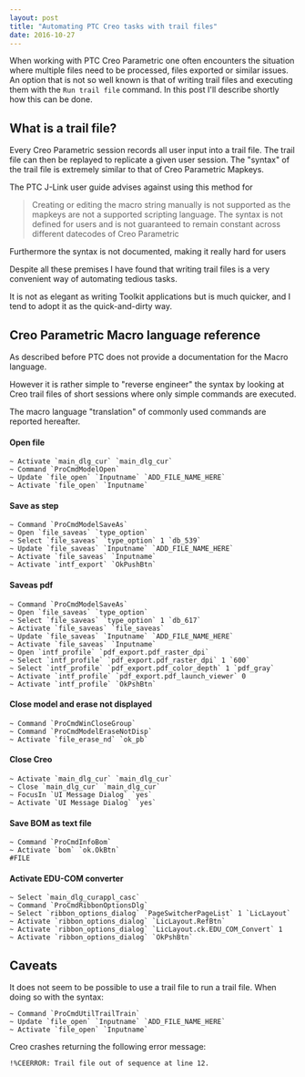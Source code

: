 ```yaml
---
layout: post
title: "Automating PTC Creo tasks with trail files"
date: 2016-10-27
---
```


When working with PTC Creo Parametric one often encounters the situation where multiple files need to be processed, files exported or similar issues. 
An option that is not so well known is that of writing trail files and executing them with the `Run trail file` command.
In this post I'll describe shortly how this can be done.

## What is a trail file?

Every Creo Parametric session records all user input into a trail file.
The trail file can then be replayed to replicate a given user session.
The "syntax" of the trail file is extremely similar to that of Creo Parametric Mapkeys.

The PTC J-Link user guide advises against using this method for 

> Creating or editing the macro string manually is not supported as the mapkeys are not a supported scripting language.
> The syntax is not defined for users and is not guaranteed to remain constant across different
> datecodes of Creo Parametric 
>

Furthermore the syntax is not documented, making it really hard for users

Despite all these premises I have found that writing trail files is a very convenient way of automating tedious tasks.

It is not as elegant as writing Toolkit applications but is much quicker, and I tend to adopt it as the quick-and-dirty way.

## Creo Parametric Macro language reference

As described before PTC does not provide a documentation for the Macro language.

However it is rather simple to "reverse engineer" the syntax by looking at Creo trail files of short sessions where only simple commands are executed.

The macro language "translation" of commonly used commands are reported hereafter.

#### Open file

```
~ Activate `main_dlg_cur` `main_dlg_cur`
~ Command `ProCmdModelOpen` 
~ Update `file_open` `Inputname` `ADD_FILE_NAME_HERE`
~ Activate `file_open` `Inputname` 
```

#### Save as step
```
~ Command `ProCmdModelSaveAs` 
~ Open `file_saveas` `type_option`
~ Select `file_saveas` `type_option` 1 `db_539`
~ Update `file_saveas` `Inputname` `ADD_FILE_NAME_HERE`
~ Activate `file_saveas` `Inputname`
~ Activate `intf_export` `OkPushBtn`
```

#### Saveas pdf
```
~ Command `ProCmdModelSaveAs` 
~ Open `file_saveas` `type_option`
~ Select `file_saveas` `type_option` 1 `db_617`
~ Activate `file_saveas` `file_saveas`
~ Update `file_saveas` `Inputname` `ADD_FILE_NAME_HERE`
~ Activate `file_saveas` `Inputname`
~ Open `intf_profile` `pdf_export.pdf_raster_dpi`
~ Select `intf_profile` `pdf_export.pdf_raster_dpi` 1 `600`
~ Select `intf_profile` `pdf_export.pdf_color_depth` 1 `pdf_gray`
~ Activate `intf_profile` `pdf_export.pdf_launch_viewer` 0
~ Activate `intf_profile` `OkPshBtn`
```

#### Close model and erase not displayed
```
~ Command `ProCmdWinCloseGroup` 
~ Command `ProCmdModelEraseNotDisp` 
~ Activate `file_erase_nd` `ok_pb`
```

#### Close Creo
```
~ Activate `main_dlg_cur` `main_dlg_cur`
~ Close `main_dlg_cur` `main_dlg_cur`
~ FocusIn `UI Message Dialog` `yes`
~ Activate `UI Message Dialog` `yes`
```

#### Save BOM as text file
```
~ Command `ProCmdInfoBom` 
~ Activate `bom` `ok.OkBtn`
#FILE
```
#### Activate EDU-COM converter

```
~ Select `main_dlg_curappl_casc`
~ Command `ProCmdRibbonOptionsDlg` 
~ Select `ribbon_options_dialog` `PageSwitcherPageList` 1 `LicLayout`
~ Activate `ribbon_options_dialog` `LicLayout.RefBtn`
~ Activate `ribbon_options_dialog` `LicLayout.ck.EDU_COM_Convert` 1
~ Activate `ribbon_options_dialog` `OkPshBtn`
```

## Caveats

It does not seem to be possible to use a trail file to run a trail file.
When doing so with the syntax:

```
~ Command `ProCmdUtilTrailTrain` 
~ Update `file_open` `Inputname` `ADD_FILE_NAME_HERE`
~ Activate `file_open` `Inputname`
```

Creo crashes returning the following error message: 

`!%CEERROR: Trail file out of sequence at line 12.`

 